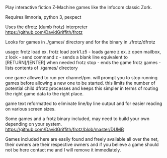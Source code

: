 Play interactive fiction Z-Machine games like the Infocom classic Zork.

Requires limnoria, python 3, pexpect

Uses the dfrotz (dumb frotz) interpreter https://github.com/DavidGriffith/frotz

Looks for games in ./games/ directory
and for the binary in ./frotz/dfrotz

usage:
frotz load <game name> ex. frotz load zork1.z5 - loads game
z <command> ex. z open mailbox, z look - send command
z <no input> - sends a blank line equivalent to [RETURN]/[ENTER] when needed
frotz stop - ends the game
frotz games - lists contents of ./games/ directory

one game allowed to run per channel/pm. will prompt you to stop running games before allowing a new one to be started.
this limits the number of potential child dfrotz processes and keeps this simpler in terms of routing the right game data
to the right place.

game text reformatted to eliminate line/by line output and for easier reading on various screen sizes.

Some games and a frotz binary included, may need to build your own depending on your system.
https://github.com/DavidGriffith/frotz/blob/master/DUMB

Games included here are easily found and freely available all over the net, their owners are their respective owners 
and if you believe a game should not be here contact me and I will remove it immediately. 
